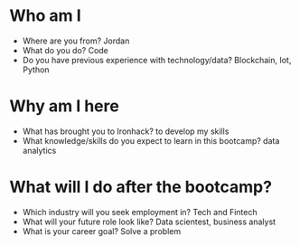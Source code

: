 # Who am I

* Where are you from? Jordan
* What do you do? Code
* Do you have previous experience with technology/data? Blockchain, Iot, Python

# Why am I here

* What has brought you to Ironhack? to develop my skills
* What knowledge/skills do you expect to learn in this bootcamp? data analytics 

# What will I do after the bootcamp?

* Which industry will you seek employment in? Tech and Fintech
* What will your future role look like? Data scientest, business analyst
* What is your career goal? Solve a problem